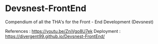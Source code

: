 # Devsnest-FrontEnd
Compendium of all the THA's for the Front - End Development (Devsnest)

References : https://youtu.be/ZniVgo8U7ek
Deployment : https://divergent99.github.io/Devsnest-FrontEnd/
